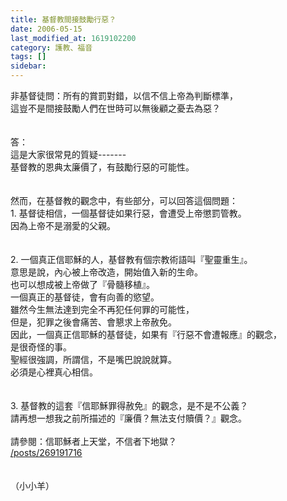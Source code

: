 ```yaml
---
title: 基督教間接鼓勵行惡？
date: 2006-05-15
last_modified_at: 1619102200
category: 護教、福音
tags: []
sidebar: 
---
```


<div>非基督徒問：所有的賞罰對錯，以信不信上帝為判斷標準，</div>
<div>這豈不是間接鼓勵人們在世時可以無後顧之憂去為惡？</div>
<div> </div>
<div> </div>
<div>答：</div>
<div>這是大家很常見的質疑-------</div>
<div>基督教的恩典太廉價了，有鼓勵行惡的可能性。</div>
<div> </div>
<div> </div>
<div>然而，在基督教的觀念中，有些部分，可以回答這個問題：</div>
<div>1.<span style="white-space:pre"> </span>基督徒相信，一個基督徒如果行惡，會遭受上帝懲罰管教。</div>
<div>因為上帝不是溺愛的父親。</div>
<div> </div>
<div> </div>
<div>2.<span style="white-space:pre"> </span>一個真正信耶穌的人，基督教有個宗教術語叫『聖靈重生』。</div>
<div>意思是說，內心被上帝改造，開始值入新的生命。</div>
<div>也可以想成被上帝做了『骨髓移植』。</div>
<div>一個真正的基督徒，會有向善的慾望。</div>
<div>雖然今生無法達到完全不再犯任何罪的可能性，</div>
<div>但是，犯罪之後會痛苦、會懇求上帝赦免。</div>
<div>因此，一個真正信耶穌的基督徒，如果有『行惡不會遭報應』的觀念，</div>
<div>是很奇怪的事。</div>
<div>聖經很強調，所謂信，不是嘴巴說說就算。</div>
<div>必須是心裡真心相信。</div>
<div> </div>
<div> </div>
<div>3.<span style="white-space:pre"> </span>基督教的這套『信耶穌罪得赦免』的觀念，是不是不公義？</div>
<div>請再想一想我之前所描述的『廉價？無法支付贖價？』觀念。</div>
<div> </div>
<div>請參閱：信耶穌者上天堂，不信者下地獄？</div>
<div><a href="/posts/269191716" target="_blank">/posts/269191716</a></div>
<div> </div>
<div> </div>
<div>（小小羊）</div>
<div> </div>
